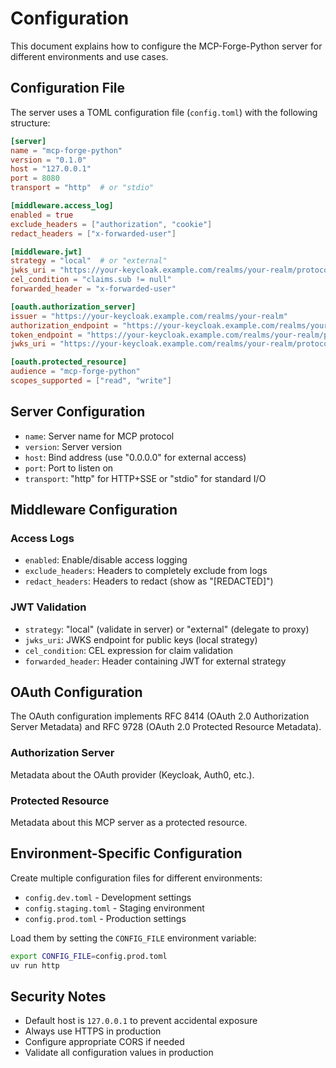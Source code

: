 # Configuration

This document explains how to configure the MCP-Forge-Python server for different environments and use cases.

## Configuration File

The server uses a TOML configuration file (`config.toml`) with the following structure:

```toml
[server]
name = "mcp-forge-python"
version = "0.1.0"
host = "127.0.0.1"
port = 8080
transport = "http"  # or "stdio"

[middleware.access_log]
enabled = true
exclude_headers = ["authorization", "cookie"]
redact_headers = ["x-forwarded-user"]

[middleware.jwt]
strategy = "local"  # or "external"
jwks_uri = "https://your-keycloak.example.com/realms/your-realm/protocol/openid-connect/certs"
cel_condition = "claims.sub != null"
forwarded_header = "x-forwarded-user"

[oauth.authorization_server]
issuer = "https://your-keycloak.example.com/realms/your-realm"
authorization_endpoint = "https://your-keycloak.example.com/realms/your-realm/protocol/openid-connect/auth"
token_endpoint = "https://your-keycloak.example.com/realms/your-realm/protocol/openid-connect/token"
jwks_uri = "https://your-keycloak.example.com/realms/your-realm/protocol/openid-connect/certs"

[oauth.protected_resource]
audience = "mcp-forge-python"
scopes_supported = ["read", "write"]
```

## Server Configuration

- `name`: Server name for MCP protocol
- `version`: Server version
- `host`: Bind address (use "0.0.0.0" for external access)
- `port`: Port to listen on
- `transport`: "http" for HTTP+SSE or "stdio" for standard I/O

## Middleware Configuration

### Access Logs

- `enabled`: Enable/disable access logging
- `exclude_headers`: Headers to completely exclude from logs
- `redact_headers`: Headers to redact (show as "[REDACTED]")

### JWT Validation

- `strategy`: "local" (validate in server) or "external" (delegate to proxy)
- `jwks_uri`: JWKS endpoint for public keys (local strategy)
- `cel_condition`: CEL expression for claim validation
- `forwarded_header`: Header containing JWT for external strategy

## OAuth Configuration

The OAuth configuration implements RFC 8414 (OAuth 2.0 Authorization Server Metadata) and RFC 9728 (OAuth 2.0 Protected Resource Metadata).

### Authorization Server

Metadata about the OAuth provider (Keycloak, Auth0, etc.).

### Protected Resource

Metadata about this MCP server as a protected resource.

## Environment-Specific Configuration

Create multiple configuration files for different environments:

- `config.dev.toml` - Development settings
- `config.staging.toml` - Staging environment
- `config.prod.toml` - Production settings

Load them by setting the `CONFIG_FILE` environment variable:

```bash
export CONFIG_FILE=config.prod.toml
uv run http
```

## Security Notes

- Default host is `127.0.0.1` to prevent accidental exposure
- Always use HTTPS in production
- Configure appropriate CORS if needed
- Validate all configuration values in production
